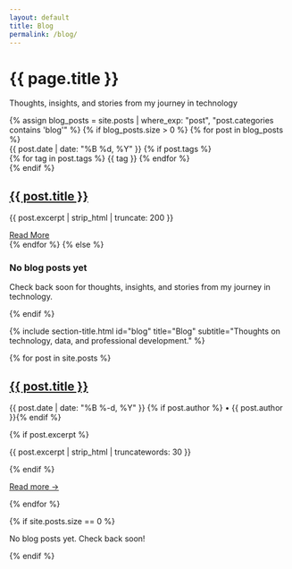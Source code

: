 ```yaml
---
layout: default
title: Blog
permalink: /blog/
---
```


<div class="hero">
  <div class="hero-content">
    <h1 class="hero-title">{{ page.title }}</h1>
    <p class="hero-subtitle">Thoughts, insights, and stories from my journey in technology</p>
  </div>
</div>

<div class="container">
  <div class="blog-posts">
    {% assign blog_posts = site.posts | where_exp: "post", "post.categories contains 'blog'" %}
    {% if blog_posts.size > 0 %}
      {% for post in blog_posts %}
        <article class="blog-post-card">
          <div class="post-meta">
            <time datetime="{{ post.date | date_to_xmlschema }}">{{ post.date | date: "%B %d, %Y" }}</time>
            {% if post.tags %}
              <div class="post-tags">
                {% for tag in post.tags %}
                  <span class="tag">{{ tag }}</span>
                {% endfor %}
              </div>
            {% endif %}
          </div>
          <h2><a href="{{ post.url | relative_url }}">{{ post.title }}</a></h2>
          <p class="post-excerpt">{{ post.excerpt | strip_html | truncate: 200 }}</p>
          <a href="{{ post.url | relative_url }}" class="btn btn-secondary">Read More</a>
        </article>
      {% endfor %}
    {% else %}
      <div class="empty-state">
        <h3>No blog posts yet</h3>
        <p>Check back soon for thoughts, insights, and stories from my journey in technology.</p>
      </div>
    {% endif %}
  </div>
</div>

{% include section-title.html id="blog" title="Blog" subtitle="Thoughts on technology, data, and professional development." %}

<div class="posts-list">
  {% for post in site.posts %}
    <article class="post-preview card">
      <h2><a href="{{ post.url | relative_url }}">{{ post.title }}</a></h2>
      <p class="post-meta small">
        {{ post.date | date: "%B %-d, %Y" }}
        {% if post.author %} • {{ post.author }}{% endif %}
      </p>
      {% if post.excerpt %}
        <p>{{ post.excerpt | strip_html | truncatewords: 30 }}</p>
      {% endif %}
      <p><a href="{{ post.url | relative_url }}" class="read-more">Read more &rarr;</a></p>
    </article>
  {% endfor %}
  
  {% if site.posts.size == 0 %}
    <p class="small muted">No blog posts yet. Check back soon!</p>
  {% endif %}
</div>